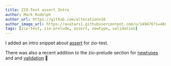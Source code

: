 ```yaml
---
title: ZIO-Test assert Intro
author: Mark Rudolph
author_url: https://github.com/alterationx10
author_image_url: https://avatars1.githubusercontent.com/u/149476?s=460&v=4
tags: [zio-test, zio-prelude, assert, newtype, validation]
---
```


I added an intro snippet about [assert](/docs/zio-test/assert) for zio-test.

There was also a recent addition to the zio-prelude section for [newtypes](/docs/zio-prelude/newtypes) and
and [validation](/docs/zio-prelude/validation) 🎉

